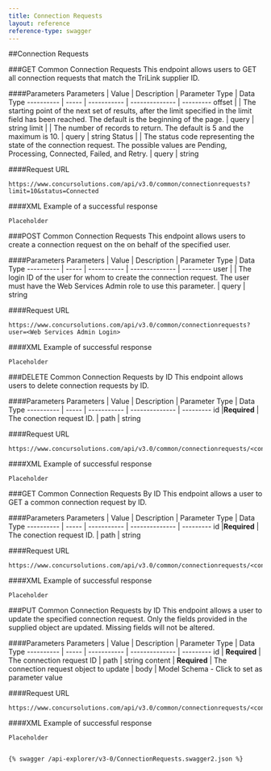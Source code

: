 ```yaml
---
title: Connection Requests
layout: reference
reference-type: swagger
---
```

##Connection Requests

###GET Common Connection Requests
This endpoint allows users to GET all connection requests that match the TriLink supplier ID.

####Parameters 
Parameters | Value | Description | Parameter Type | Data Type
---------- | ----- | ----------- | -------------- | ---------
offset | | The starting point of the next set of results, after the limit specified in the limit field has been reached. The default is the beginning of the page. | query | string
limit | | The number of records to return. The default is 5 and the maximum is 10. | query | string
Status | | The status code representing the state of the connection request. The possible values are Pending, Processing, Connected, Failed, and Retry. | query | string

####Request URL
```
https://www.concursolutions.com/api/v3.0/common/connectionrequests?limit=10&status=Connected
```

####XML Example of a successful response
```
Placeholder
```

###POST Common Connection Requests
This endpoint allows users to create a connection request on the on behalf of the specified user.

####Parameters 
Parameters | Value | Description | Parameter Type | Data Type
---------- | ----- | ----------- | -------------- | ---------
user | | The login ID of the user for whom to create the connection request. The user must have the Web Services Admin role to use this parameter. | query | string

####Request URL
```
https://www.concursolutions.com/api/v3.0/common/connectionrequests?user=<Web Services Admin Login>
```

####XML Example of successful response
```
Placeholder
```

###DELETE Common Connection Requests by ID
This endpoint allows users to delete connection requests by ID.

####Parameters 
Parameters | Value | Description | Parameter Type | Data Type
---------- | ----- | ----------- | -------------- | ---------
id |**Required** | The conection request ID. | path | string

####Request URL
```
https://www.concursolutions.com/api/v3.0/common/connectionrequests/<connection_request_id>
```

####XML Example of successful response
```
Placeholder
```

###GET Common Connection Requests By ID
This endpoint allows a user to GET a common connection request by ID.

####Parameters 
Parameters | Value | Description | Parameter Type | Data Type
---------- | ----- | ----------- | -------------- | ---------
id |**Required** | The conection request ID. | path | string

####Request URL
```
https://www.concursolutions.com/api/v3.0/common/connectionrequests/<connection_request_id>
```

####XML Example of successful response
```
Placeholder
```

###PUT Common Connection Requests by ID
This endpoint allows a user to update the specified connection request. Only the fields provided in the supplied object are updated. Missing fields will not be altered.

####Parameters 
Parameters | Value | Description | Parameter Type | Data Type
---------- | ----- | ----------- | -------------- | ---------
id | **Required** | The connection request ID | path | string
content | **Required** | The connection request object to update | body | Model Schema - Click to set as parameter value

####Request URL
```
https://www.concursolutions.com/api/v3.0/common/connectionrequests/<connection_request_id>
```

####XML Example of successful response
```
Placeholder
```
```

{% swagger /api-explorer/v3-0/ConnectionRequests.swagger2.json %}
